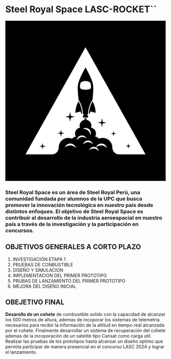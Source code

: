 # Steel Royal Space  LASC-ROCKET``

![](5.Docs/Images/LOGO.jpg)

### Steel Royal Space es un área de Steel Royal Perú, una comunidad fundada por alumnos de la UPC que busca promover la innovación tecnológica en nuestro país desde distintos enfoques. El objetivo de Steel Royal Space es contribuir al desarrollo de la industria aeroespacial en nuestro país a través de la investigación y la participación en concursos.

## OBJETIVOS GENERALES A CORTO PLAZO

1. INVESTIGACIÓN ETAPA 1
2. PRUEBAS DE CONBUSTIBLE
3. DISEÑO Y SIMULACION
4. IMPLEMENTACION DEL PRIMER PROTOTIPO
5. PRUBAS DE LANZAMIENTO DEL PRIMER PROTOTIPO
6. MEJORA DEL DISEÑO INICIAL

## OBEJETIVO FINAL

**Desarollo de un cohete**  de combustible solido con la capacidad de alcanzar los 500 metros de altura, ademas de incoporar los sistemas de telemetria necesarios para recibir la información de la altitud en tiempo real alcanzada por el cohete. Finalmente desarrollar un sistema de recuperación del cohete ademas de la incoporación de un satelite tipo Cansat como carga util. Realizar las pruebas de los prototipos hasta alcanzar un diseño optimo que permita participar de manera presencial en el concurso LASC 2024 y lograr el lanzamiento.
